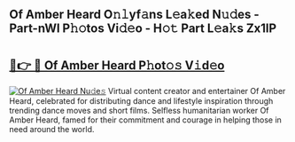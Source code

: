 ## Of Amber Heard O𝚗𝚕yf𝚊ns L𝚎a𝚔ed N𝚞𝚍es - Part-nWl P𝚑𝚘tos Vi𝚍𝚎o - H𝚘𝚝 Part L𝚎a𝚔s Zx1lP

# <h2><a href="http://kfcs8g.oniu.top/?m=Of+Amber+Heard">🔗👉 🔴 Of Amber Heard P𝚑ot𝚘𝚜 V𝚒d𝚎o</a></h2>

[![Of Amber Heard Nu𝚍e𝚜](https://i.imgur.com/0qMVB7G.gif)](http://kfcs8g.oniu.top/?m=Of+Amber+Heard)
Virtual content creator and entertainer Of Amber Heard, celebrated for distributing dance and lifestyle inspiration through trending dance moves and short films. Selfless humanitarian worker Of Amber Heard, famed for their commitment and courage in helping those in need around the world.  
